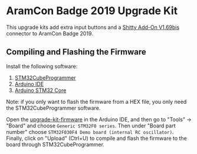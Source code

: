 # AramCon Badge 2019 Upgrade Kit

This upgrade kits add extra input buttons and a [Shitty Add-On V1.69bis](https://hackaday.com/2019/03/20/introducing-the-shitty-add-on-v1-69bis-standard/) connector to AramCon Badge 2019.

## Compiling and Flashing the Firmware

Install the following software:

1. [STM32CubeProgrammer](https://www.st.com/en/development-tools/stm32cubeprog.html)
2. [Arduino IDE](https://www.arduino.cc/en/main/software)
3. [Arduino STM32 Core](https://github.com/stm32duino/Arduino_Core_STM32)

Note: if you only want to flash the firmware from a HEX file, you only need the STM32CubeProgrammer software.

Open the [upgrade-kit-firmware](upgrade-kit-firmware/) in the Arduino IDE, and then go to "Tools" → "Board" and 
choose `Generic STM32F0 series`. Then under "Board part number" choose `STM32F030F4 Demo board (internal RC oscillator)`.
Finally, click on "Upload" (Ctrl+U) to compile and flash the firmware to the board through STM32CubeProgrammer.
